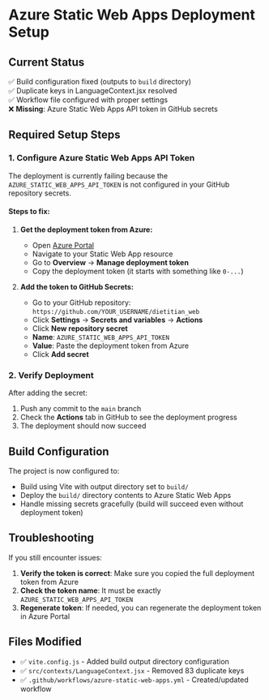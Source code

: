 # Azure Static Web Apps Deployment Setup

## Current Status
✅ Build configuration fixed (outputs to `build` directory)  
✅ Duplicate keys in LanguageContext.jsx resolved  
✅ Workflow file configured with proper settings  
❌ **Missing**: Azure Static Web Apps API token in GitHub secrets  

## Required Setup Steps

### 1. Configure Azure Static Web Apps API Token

The deployment is currently failing because the `AZURE_STATIC_WEB_APPS_API_TOKEN` is not configured in your GitHub repository secrets.

#### Steps to fix:

1. **Get the deployment token from Azure:**
   - Open [Azure Portal](https://portal.azure.com)
   - Navigate to your Static Web App resource
   - Go to **Overview** → **Manage deployment token**
   - Copy the deployment token (it starts with something like `0-...`)

2. **Add the token to GitHub Secrets:**
   - Go to your GitHub repository: `https://github.com/YOUR_USERNAME/dietitian_web`
   - Click **Settings** → **Secrets and variables** → **Actions**
   - Click **New repository secret**
   - **Name**: `AZURE_STATIC_WEB_APPS_API_TOKEN`
   - **Value**: Paste the deployment token from Azure
   - Click **Add secret**

### 2. Verify Deployment

After adding the secret:
1. Push any commit to the `main` branch
2. Check the **Actions** tab in GitHub to see the deployment progress
3. The deployment should now succeed

## Build Configuration

The project is now configured to:
- Build using Vite with output directory set to `build/`
- Deploy the `build/` directory contents to Azure Static Web Apps
- Handle missing secrets gracefully (build will succeed even without deployment token)

## Troubleshooting

If you still encounter issues:

1. **Verify the token is correct**: Make sure you copied the full deployment token from Azure
2. **Check the token name**: It must be exactly `AZURE_STATIC_WEB_APPS_API_TOKEN`
3. **Regenerate token**: If needed, you can regenerate the deployment token in Azure Portal

## Files Modified

- ✅ `vite.config.js` - Added build output directory configuration
- ✅ `src/contexts/LanguageContext.jsx` - Removed 83 duplicate keys
- ✅ `.github/workflows/azure-static-web-apps.yml` - Created/updated workflow
